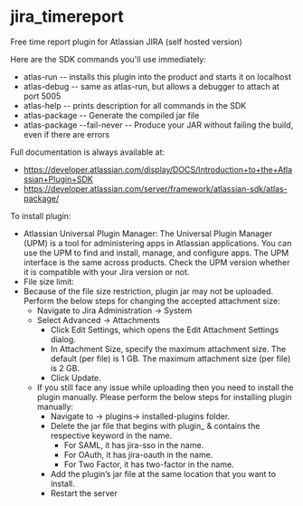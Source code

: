 # jira_timereport
Free time report plugin for Atlassian JIRA (self hosted version)

Here are the SDK commands you'll use immediately:

* atlas-run   -- installs this plugin into the product and starts it on localhost
* atlas-debug -- same as atlas-run, but allows a debugger to attach at port 5005
* atlas-help  -- prints description for all commands in the SDK
* atlas-package -- Generate the compiled jar file
* atlas-package --fail-never -- Produce your JAR without failing the build, even if there are errors

Full documentation is always available at:

* https://developer.atlassian.com/display/DOCS/Introduction+to+the+Atlassian+Plugin+SDK
* https://developer.atlassian.com/server/framework/atlassian-sdk/atlas-package/



To install plugin:

* Atlassian Universal Plugin Manager: The Universal Plugin Manager (UPM) is a tool for administering apps in Atlassian applications. You can use the UPM to find and install, manage, and configure apps. The UPM interface is the same across products. Check the UPM version whether it is compatible with your Jira version or not.
* File size limit: 
* Because of the file size restriction, plugin jar may not be uploaded. Perform the below steps for changing the accepted attachment size:
  * Navigate to Jira Administration -> System
  * Select Advanced -> Attachments
    * Click Edit Settings, which opens the Edit Attachment Settings dialog.
    * In Attachment Size, specify the maximum attachment size. The default (per file) is 1 GB. The maximum attachment size (per file) is 2 GB.
    * Click Update.
  * If you still face any issue while uploading then you need to install the plugin manually. Please perform the below steps for installing plugin manually:
    * Navigate to <jira-home>-> plugins-> installed-plugins folder.
    * Delete the jar file that begins with plugin_ & contains the respective keyword in the name.
      * For SAML, it has jira-sso in the name.
      * For OAuth, it has jira-oauth in the name.
      * For Two Factor, it has two-factor in the name.
    * Add the plugin’s jar file at the same location that you want to install.
    * Restart the server
